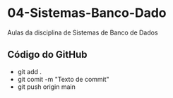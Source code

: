 # 04-Sistemas-Banco-Dado
Aulas da disciplina de Sistemas de Banco de Dados

## Código do GitHub
- git add .
- git comit -m "Texto de commit"
- git push origin main
